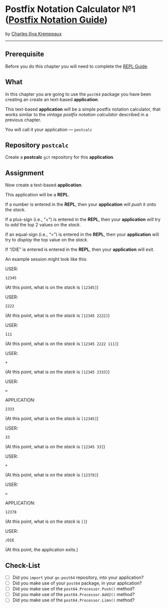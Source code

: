 # Postfix Notation Calculator №1 ([Postfix Notation Guide](../../README.md))

by [Charles Iliya Krempeaux](http://changelog.ca/)

---

## Prerequisite

Before you do this chapter you will need to complete the [REPL Guide](https://github.com/reiver/guide-repl).

## What

In this chapter you are going to use the `post64` package you have been creating an create an text-based **application**.

This text-based **application** will be a simple postfix notation calculator, that works similar to the _vintage postfix notation calculator_ described in a previous chapter.

You will call it your application — `postcalc`

## Repository `postcalc`

Create a **postcalc** `git` repository for this **application**.

## Assignment

Now create a text-based **application**.

This application will be a **REPL**.

If a number is entered in the **REPL**, then your **application** will _push_ it onto the _stack_.

If a plus-sign (i.e., “+”) is entered in the **REPL**, then your **application** will try to _add_ the top 2 values on the _stack_.

If an equal-sign (i.e., “=”) is entered in the **REPL**, then your **application** will try to _display_ the top value on the _stack_.

If “/DIE” is entered is entered in the **REPL**, then your **application** will exit.

An example session might look like this:

USER:
```
12345
```

(At this point, what is on the _stack_ is `[12345]`)

USER:
```
2222
```

(At this point, what is on the _stack_ is `[12345 2222]`)


USER:
```
111
```

(At this point, what is on the _stack_ is `[12345 2222 111]`)

USER:
```
+
```

(At this point, what is on the _stack_ is `[12345 2333]`)

USER:
```
=
```

APPLICATION:
```
2333
```

(At this point, what is on the _stack_ is `[12345]`)

USER:
```
33
```

(At this point, what is on the _stack_ is `[12345 33]`)

USER:
```
+
```

(At this point, what is on the _stack_ is `[12378]`)


USER:
```
=
```

APPLICATION:
```
12378
```

(At this point, what is on the _stack_ is `[]`)

USER:
```
/DIE
```

(At this point, the application exits.)

## Check-List

* [ ] Did you `import` your `go-post64` repository, into your application?
* [ ] Did you make use of your `post64` package, in your application?
* [ ] Did you make use of the `post64.Processor.Push()` method?
* [ ] Did you make use of the `post64.Processor.Add2()` method?
* [ ] Did you make use of the `post64.Processor.Limn()` method?
